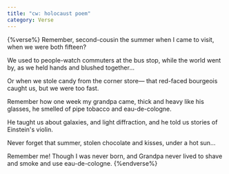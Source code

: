 ```yaml
---
title: "cw: holocaust poem"
category: Verse
---
```


{%verse%}
Remember, second-cousin
the summer when I came to visit,
when we were both fifteen?<!--more-->

We used to people-watch commuters at the bus stop,
while the world went by, as we held hands
and blushed together…

Or when we stole candy from the corner store—
that red-faced bourgeois
caught us, but we were too fast.

Remember how one week my grandpa came,
thick and heavy like his glasses, he smelled
of pipe tobacco and eau-de-cologne.

He taught us about galaxies, and light
diffraction, and he told us stories
of Einstein's violin.

Never forget that summer, stolen
chocolate and kisses, under a hot sun…

Remember me! Though I was never born,
and Grandpa never lived to shave
and smoke and use eau-de-cologne.
{%endverse%}
